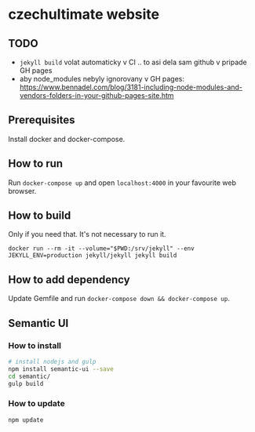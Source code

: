 # czechultimate website

## TODO

- `jekyll build` volat automaticky v CI .. to asi dela sam github v pripade GH pages
- aby node_modules nebyly ignorovany v GH pages: https://www.bennadel.com/blog/3181-including-node-modules-and-vendors-folders-in-your-github-pages-site.htm

## Prerequisites

Install docker and docker-compose.

## How to run

Run `docker-compose up` and open `localhost:4000` in your favourite web browser.

## How to build

Only if you need that. It's not necessary to run it.

```
docker run --rm -it --volume="$PWD:/srv/jekyll" --env JEKYLL_ENV=production jekyll/jekyll jekyll build
```

## How to add dependency

Update Gemfile and run `docker-compose down && docker-compose up`.

## Semantic UI

### How to install

```bash
# install nodejs and gulp
npm install semantic-ui --save
cd semantic/
gulp build
```

### How to update

```
npm update
```
